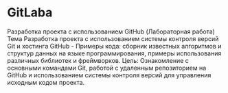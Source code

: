 # GitLaba
Разработка проекта с использованием GitHub (Лабораторная работа)
Тема Разработка проекта с использованием системы контроля версий Git и хостинга GitHub - Примеры кода: сборник известных алгоритмов и структур данных на языке программирования, примеры использования различных библиотек и фреймворков.
Цель: Ознакомление с основными командами Git, работой с удаленным репозиторием на GitHub и использованием системы контроля версий для управления исходным кодом проекта.
